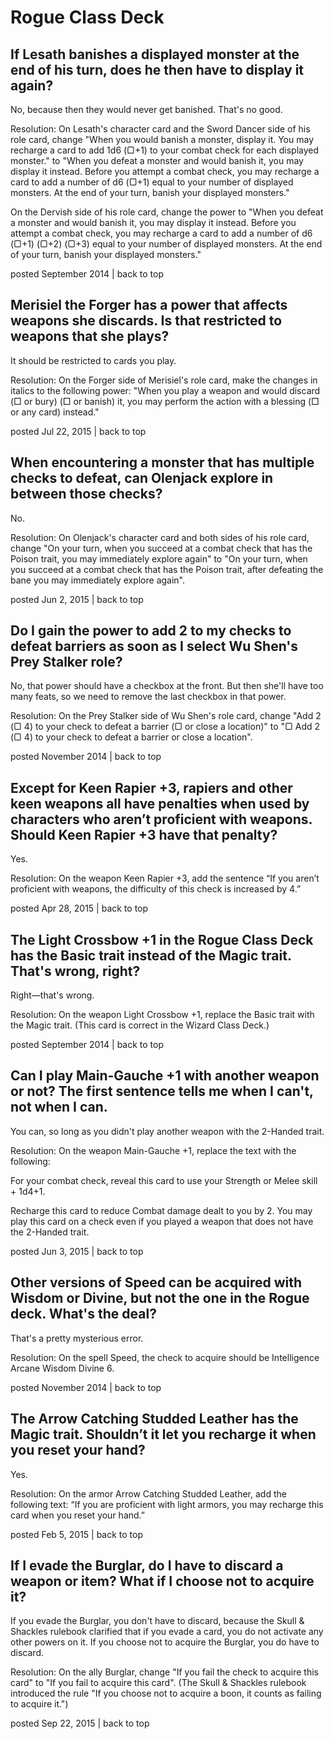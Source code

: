 # Rogue Class Deck

## If Lesath banishes a displayed monster at the end of his turn, does he then have to display it again?

No, because then they would never get banished. That's no good.

Resolution: On Lesath's character card and the Sword Dancer side of his role card, change "When you would banish a monster, display it. You may recharge a card to add 1d6 (▢+1) to your combat check for each displayed monster." to "When you defeat a monster and would banish it, you may display it instead. Before you attempt a combat check, you may recharge a card to add a number of d6 (▢+1) equal to your number of displayed monsters. At the end of your turn, banish your displayed monsters."

On the Dervish side of his role card, change the power to "When you defeat a monster and would banish it, you may display it instead. Before you attempt a combat check, you may recharge a card to add a number of d6 (▢+1) (▢+2) (▢+3) equal to your number of displayed monsters. At the end of your turn, banish your displayed monsters."

posted September 2014 | back to top

## Merisiel the Forger has a power that affects weapons she discards. Is that restricted to weapons that she plays?

It should be restricted to cards you play.

Resolution: On the Forger side of Merisiel's role card, make the changes in italics to the following power: "When you play a weapon and would discard (□ or bury) (□ or banish) it, you may perform the action with a blessing (□ or any card) instead."

posted Jul 22, 2015 | back to top

## When encountering a monster that has multiple checks to defeat, can Olenjack explore in between those checks?

No.

Resolution: On Olenjack's character card and both sides of his role card, change "On your turn, when you succeed at a combat check that has the Poison trait, you may immediately explore again" to "On your turn, when you succeed at a combat check that has the Poison trait, after defeating the bane you may immediately explore again".

posted Jun 2, 2015 | back to top

## Do I gain the power to add 2 to my checks to defeat barriers as soon as I select Wu Shen's Prey Stalker role?

No, that power should have a checkbox at the front. But then she'll have too many feats, so we need to remove the last checkbox in that power.

Resolution: On the Prey Stalker side of Wu Shen's role card, change "Add 2 (▢ 4) to your check to defeat a barrier (▢ or close a location)" to "▢ Add 2 (▢ 4) to your check to defeat a barrier or close a location".

posted November 2014 | back to top

## Except for Keen Rapier +3, rapiers and other keen weapons all have penalties when used by characters who aren’t proficient with weapons. Should Keen Rapier +3 have that penalty?

Yes.

Resolution: On the weapon Keen Rapier +3, add the sentence “If you aren’t proficient with weapons, the difficulty of this check is increased by 4.”

posted Apr 28, 2015 | back to top

## The Light Crossbow +1 in the Rogue Class Deck has the Basic trait instead of the Magic trait. That's wrong, right?

Right—that's wrong.

Resolution: On the weapon Light Crossbow +1, replace the Basic trait with the Magic trait. (This card is correct in the Wizard Class Deck.)

posted September 2014 | back to top

## Can I play Main-Gauche +1 with another weapon or not? The first sentence tells me when I can't, not when I can.

You can, so long as you didn't play another weapon with the 2-Handed trait.

Resolution: On the weapon Main-Gauche +1, replace the text with the following:

For your combat check, reveal this card to use your Strength or Melee skill + 1d4+1.

Recharge this card to reduce Combat damage dealt to you by 2. You may play this card on a check even if you played a weapon that does not have the 2-Handed trait.

posted Jun 3, 2015 | back to top

## Other versions of Speed can be acquired with Wisdom or Divine, but not the one in the Rogue deck. What's the deal?

That's a pretty mysterious error.

Resolution: On the spell Speed, the check to acquire should be Intelligence Arcane Wisdom Divine 6.

posted November 2014 | back to top

## The Arrow Catching Studded Leather has the Magic trait. Shouldn’t it let you recharge it when you reset your hand?

Yes.

Resolution: On the armor Arrow Catching Studded Leather, add the following text: “If you are proficient with light armors, you may recharge this card when you reset your hand.”

posted Feb 5, 2015 | back to top

## If I evade the Burglar, do I have to discard a weapon or item? What if I choose not to acquire it?

If you evade the Burglar, you don't have to discard, because the Skull & Shackles rulebook clarified that if you evade a card, you do not activate any other powers on it. If you choose not to acquire the Burglar, you do have to discard.

Resolution: On the ally Burglar, change "If you fail the check to acquire this card" to "If you fail to acquire this card". (The Skull & Shackles rulebook introduced the rule "If you choose not to acquire a boon, it counts as failing to acquire it.")

posted Sep 22, 2015 | back to top